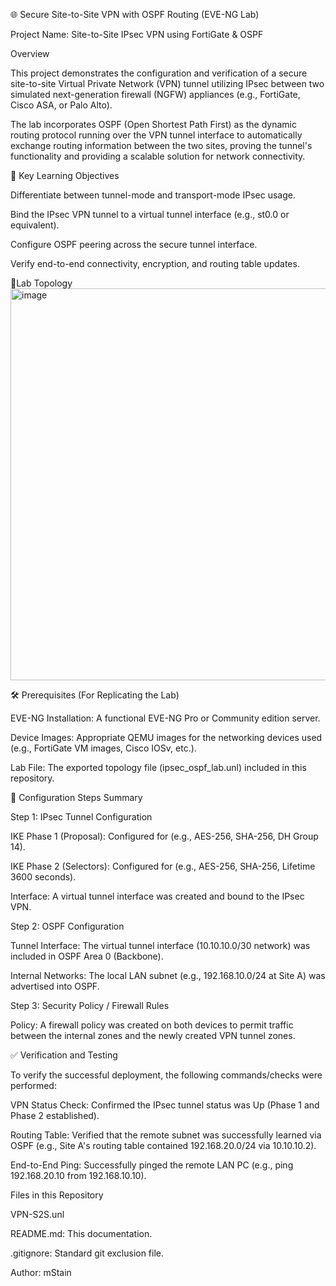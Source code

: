 🌐 Secure Site-to-Site VPN with OSPF Routing (EVE-NG Lab)

Project Name: Site-to-Site IPsec VPN using FortiGate & OSPF

Overview

This project demonstrates the configuration and verification of a secure site-to-site Virtual Private Network (VPN) tunnel utilizing IPsec between two simulated next-generation firewall (NGFW) appliances (e.g., FortiGate, Cisco ASA, or Palo Alto).

The lab incorporates OSPF (Open Shortest Path First) as the dynamic routing protocol running over the VPN tunnel interface to automatically exchange routing information between the two sites, proving the tunnel's functionality and providing a scalable solution for network connectivity.

🎯 Key Learning Objectives

Differentiate between tunnel-mode and transport-mode IPsec usage.

Bind the IPsec VPN tunnel to a virtual tunnel interface (e.g., st0.0 or equivalent).

Configure OSPF peering across the secure tunnel interface.

Verify end-to-end connectivity, encryption, and routing table updates.

🧪Lab Topology
<img width="995" height="627" alt="image" src="https://github.com/user-attachments/assets/483fade0-6f44-44df-89f5-178a6411fbf3" />


🛠️ Prerequisites (For Replicating the Lab)

EVE-NG Installation: A functional EVE-NG Pro or Community edition server.

Device Images: Appropriate QEMU images for the networking devices used (e.g., FortiGate VM images, Cisco IOSv, etc.).

Lab File: The exported topology file (ipsec_ospf_lab.unl) included in this repository.

📝 Configuration Steps Summary

Step 1: IPsec Tunnel Configuration

IKE Phase 1 (Proposal): Configured for (e.g., AES-256, SHA-256, DH Group 14).

IKE Phase 2 (Selectors): Configured for (e.g., AES-256, SHA-256, Lifetime 3600 seconds).

Interface: A virtual tunnel interface was created and bound to the IPsec VPN.

Step 2: OSPF Configuration

Tunnel Interface: The virtual tunnel interface (10.10.10.0/30 network) was included in OSPF Area 0 (Backbone).

Internal Networks: The local LAN subnet (e.g., 192.168.10.0/24 at Site A) was advertised into OSPF.

Step 3: Security Policy / Firewall Rules

Policy: A firewall policy was created on both devices to permit traffic between the internal zones and the newly created VPN tunnel zones.

✅ Verification and Testing

To verify the successful deployment, the following commands/checks were performed:

VPN Status Check: Confirmed the IPsec tunnel status was Up (Phase 1 and Phase 2 established).

Routing Table: Verified that the remote subnet was successfully learned via OSPF (e.g., Site A's routing table contained 192.168.20.0/24 via 10.10.10.2).

End-to-End Ping: Successfully pinged the remote LAN PC (e.g., ping 192.168.20.10 from 192.168.10.10).


Files in this Repository

VPN-S2S.unl

README.md: This documentation.

.gitignore: Standard git exclusion file.


Author: mStain

